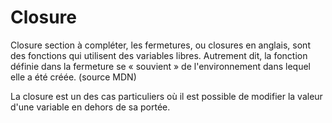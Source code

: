 # Closure

Closure section à compléter, les fermetures, ou closures en anglais, sont des fonctions qui utilisent des variables libres. Autrement dit, la fonction définie dans la fermeture se « souvient » de l'environnement dans lequel elle a été créée. (source MDN)

La closure est un des cas particuliers où il est possible de modifier la valeur d'une variable en dehors de sa portée.